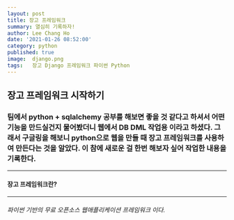 ```yaml
---
layout: post
title: 장고 프레임워크
summary: 열심히 기록하자!
author: Lee Chang Ho
date: '2021-01-26 08:52:00'
category: python
published: true
image:  django.png
tags:   장고 Django 프레임워크 파이썬 Python
---
```


## 장고 프레임워크 시작하기
### 팀에서 python + sqlalchemy 공부를 해보면 좋을 것 같다고 하셔서  어떤 기능을 만드실건지 물어봤더니 웹에서 DB DML 작업용 이라고 하셨다.  그래서 구글링을 해보니 python으로 웹을 만들 때 장고 프레임워크를 사용하여 만든다는 것을 알았다. 이 참에 새로운 걸 한번 해보자 싶어 작업한 내용을 기록한다.
---
#### 장고 프레임워크란?
---
###### 파이썬 기반의 무료 오픈소스 웹애플리케이션 프레임워크 이다.


<!--stackedit_data:
eyJoaXN0b3J5IjpbMTE3NDE3NjQwLC0yMTQ2NTgyNzg0LC02Mz
gxMzA0MTddfQ==
-->